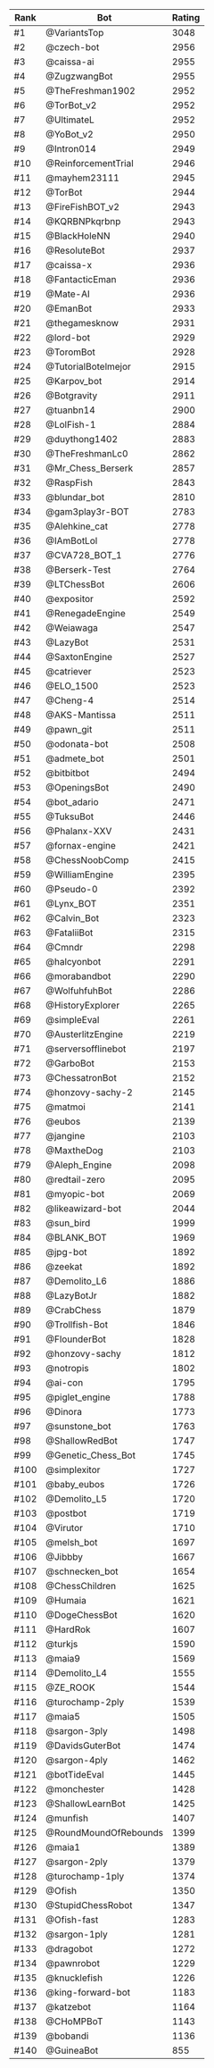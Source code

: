 Rank|Bot|Rating
---|---|---
#1|@VariantsTop|3048
#2|@czech-bot|2956
#3|@caissa-ai|2955
#4|@ZugzwangBot|2955
#5|@TheFreshman1902|2952
#6|@TorBot_v2|2952
#7|@UltimateL|2952
#8|@YoBot_v2|2950
#9|@Intron014|2949
#10|@ReinforcementTrial|2946
#11|@mayhem23111|2945
#12|@TorBot|2944
#13|@FireFishBOT_v2|2943
#14|@KQRBNPkqrbnp|2943
#15|@BlackHoleNN|2940
#16|@ResoluteBot|2937
#17|@caissa-x|2936
#18|@FantacticEman|2936
#19|@Mate-AI|2936
#20|@EmanBot|2933
#21|@thegamesknow|2931
#22|@lord-bot|2929
#23|@ToromBot|2928
#24|@TutorialBotelmejor|2915
#25|@Karpov_bot|2914
#26|@Botgravity|2911
#27|@tuanbn14|2900
#28|@LolFish-1|2884
#29|@duythong1402|2883
#30|@TheFreshmanLc0|2862
#31|@Mr_Chess_Berserk|2857
#32|@RaspFish|2843
#33|@blundar_bot|2810
#34|@gam3play3r-BOT|2783
#35|@Alehkine_cat|2778
#36|@IAmBotLol|2778
#37|@CVA728_BOT_1|2776
#38|@Berserk-Test|2764
#39|@LTChessBot|2606
#40|@expositor|2592
#41|@RenegadeEngine|2549
#42|@Weiawaga|2547
#43|@LazyBot|2531
#44|@SaxtonEngine|2527
#45|@catriever|2523
#46|@ELO_1500|2523
#47|@Cheng-4|2514
#48|@AKS-Mantissa|2511
#49|@pawn_git|2511
#50|@odonata-bot|2508
#51|@admete_bot|2501
#52|@bitbitbot|2494
#53|@OpeningsBot|2490
#54|@bot_adario|2471
#55|@TuksuBot|2446
#56|@Phalanx-XXV|2431
#57|@fornax-engine|2421
#58|@ChessNoobComp|2415
#59|@WilliamEngine|2395
#60|@Pseudo-0|2392
#61|@Lynx_BOT|2351
#62|@Calvin_Bot|2323
#63|@FataliiBot|2315
#64|@Cmndr|2298
#65|@halcyonbot|2291
#66|@morabandbot|2290
#67|@WolfuhfuhBot|2286
#68|@HistoryExplorer|2265
#69|@simpleEval|2261
#70|@AusterlitzEngine|2219
#71|@serversofflinebot|2197
#72|@GarboBot|2153
#73|@ChessatronBot|2152
#74|@honzovy-sachy-2|2145
#75|@matmoi|2141
#76|@eubos|2139
#77|@jangine|2103
#78|@MaxtheDog|2103
#79|@Aleph_Engine|2098
#80|@redtail-zero|2095
#81|@myopic-bot|2069
#82|@likeawizard-bot|2044
#83|@sun_bird|1999
#84|@BLANK_BOT|1969
#85|@jpg-bot|1892
#86|@zeekat|1892
#87|@Demolito_L6|1886
#88|@LazyBotJr|1882
#89|@CrabChess|1879
#90|@Trollfish-Bot|1846
#91|@FlounderBot|1828
#92|@honzovy-sachy|1812
#93|@notropis|1802
#94|@ai-con|1795
#95|@piglet_engine|1788
#96|@Dinora|1773
#97|@sunstone_bot|1763
#98|@ShallowRedBot|1747
#99|@Genetic_Chess_Bot|1745
#100|@simplexitor|1727
#101|@baby_eubos|1726
#102|@Demolito_L5|1720
#103|@postbot|1719
#104|@Virutor|1710
#105|@melsh_bot|1697
#106|@Jibbby|1667
#107|@schnecken_bot|1654
#108|@ChessChildren|1625
#109|@Humaia|1621
#110|@DogeChessBot|1620
#111|@HardRok|1607
#112|@turkjs|1590
#113|@maia9|1569
#114|@Demolito_L4|1555
#115|@ZE_ROOK|1544
#116|@turochamp-2ply|1539
#117|@maia5|1505
#118|@sargon-3ply|1498
#119|@DavidsGuterBot|1474
#120|@sargon-4ply|1462
#121|@botTideEval|1445
#122|@monchester|1428
#123|@ShallowLearnBot|1425
#124|@munfish|1407
#125|@RoundMoundOfRebounds|1399
#126|@maia1|1389
#127|@sargon-2ply|1379
#128|@turochamp-1ply|1374
#129|@Ofish|1350
#130|@StupidChessRobot|1347
#131|@Ofish-fast|1283
#132|@sargon-1ply|1281
#133|@dragobot|1272
#134|@pawnrobot|1229
#135|@knucklefish|1226
#136|@king-forward-bot|1183
#137|@katzebot|1164
#138|@CHoMPBoT|1143
#139|@bobandi|1136
#140|@GuineaBot|855
